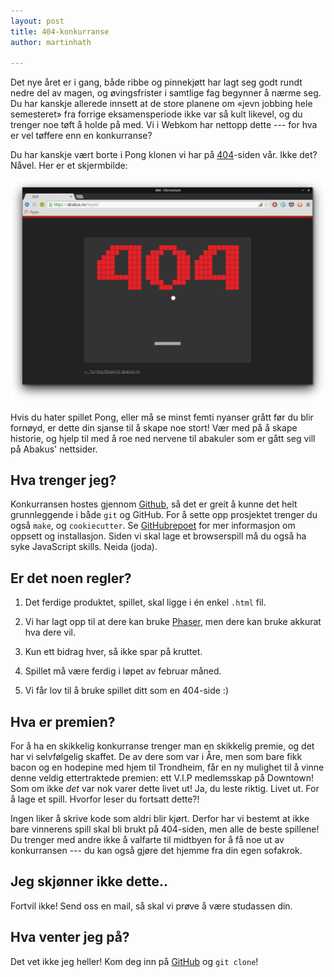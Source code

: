 ```yaml
---
layout: post
title: 404-konkurranse
author: martinhath

---
```


Det nye året er i gang, både ribbe og pinnekjøtt har lagt seg godt rundt nedre del av magen, og øvingsfrister i samtlige fag begynner å nærme seg.
Du har kanskje allerede innsett at de store planene om «jevn jobbing hele semesteret» fra forrige eksamensperiode ikke var så kult likevel, og du trenger noe tøft å holde på med.
Vi i Webkom har nettopp dette --- for hva er vel tøffere enn en konkurranse?

Du har kanskje vært borte i Pong klonen vi har på [404](http://www.abakus.no/hurrdurr)-siden vår.
Ikke det? Nåvel. Her er et skjermbilde: 

[![Nåværende 404-spill](/images/posts/2015-01-16-gammel-404.png)](http://www.abakus.no/hurrdurr)

Hvis du hater spillet Pong, eller må se minst femti nyanser grått før du blir fornøyd, er dette din sjanse til å skape noe stort!
Vær med på å skape historie, og hjelp til med å roe ned nervene til abakuler som er gått seg vill på Abakus' nettsider.

## Hva trenger jeg? 

Konkurransen hostes gjennom [Github](https://github.com/webkom/404-competition), så det er greit å kunne det helt grunnleggende i både `git` og GitHub.
For å sette opp prosjektet trenger du også `make`, og `cookiecutter`. Se [GitHubrepoet](https://github.com/webkom/404-competition) for mer informasjon om oppsett og installasjon.
Siden vi skal lage et browserspill må du også ha syke JavaScript skills.
Neida (joda).

## Er det noen regler?
 1. Det ferdige produktet, spillet, skal ligge i én enkel `.html` fil.

 2. Vi har lagt opp til at dere kan bruke [Phaser](http://phaser.io/), men dere kan bruke akkurat hva dere vil.

 3. Kun ett bidrag hver, så ikke spar på kruttet.

 4. Spillet må være ferdig i løpet av februar måned.

 4. Vi får lov til å bruke spillet ditt som en 404-side :)


## Hva er premien?

For å ha en skikkelig konkurranse trenger man en skikkelig premie, og det har vi selvfølgelig skaffet.
De av dere som var i Åre, men som bare fikk bacon og en hodepine med hjem til Trondheim, får en
ny mulighet til å vinne denne veldig ettertraktede premien: ett V.I.P medlemsskap på Downtown!
Som om ikke _det_ var nok varer dette livet ut!
Ja, du leste riktig. Livet ut. For å lage et spill. Hvorfor leser du fortsatt dette?!

Ingen liker å skrive kode som aldri blir kjørt.
Derfor har vi bestemt at ikke bare vinnerens spill skal bli brukt på 404-siden, men alle de beste spillene!
Du trenger med andre ikke å valfarte til midtbyen for å få noe ut av konkurransen ---
du kan også gjøre det hjemme fra din egen sofakrok.

## Jeg skjønner ikke dette..

Fortvil ikke! Send oss en mail, så skal vi prøve å være studassen din.

## Hva venter jeg på?
Det vet ikke jeg heller! Kom deg inn på [GitHub](https://github.com/webkom/404-competition) og `git clone`!

